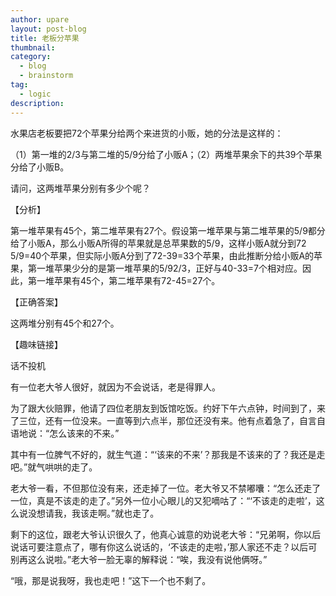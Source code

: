 ```yaml
---
author: upare
layout: post-blog
title: 老板分苹果
thumbnail:
category:
  - blog
  - brainstorm
tag:
  - logic
description: 
---
```

水果店老板要把72个苹果分给两个来进货的小贩，她的分法是这样的：

（1）第一堆的2/3与第二堆的5/9分给了小贩A；（2）两堆苹果余下的共39个苹果分给了小贩B。

请问，这两堆苹果分别有多少个呢？

【分析】

第一堆苹果有45个，第二堆苹果有27个。假设第一堆苹果与第二堆苹果的5/9都分给了小贩A，那么小贩A所得的苹果就是总苹果数的5/9，这样小贩A就分到72 5/9=40个苹果，但实际小贩A分到了72-39=33个苹果，由此推断分给小贩A的苹果，第一堆苹果少分的是第一堆苹果的5/92/3，正好与40-33=7个相对应。因此，第一堆苹果有45个，第二堆苹果有72-45=27个。

【正确答案】

这两堆分别有45个和27个。

【趣味链接】

话不投机

有一位老大爷人很好，就因为不会说话，老是得罪人。

为了跟大伙赔罪，他请了四位老朋友到饭馆吃饭。约好下午六点钟，时间到了，来了三位，还有一位没来。一直等到六点半，那位还没有来。他有点着急了，自言自语地说：“怎么该来的不来。”

其中有一位脾气不好的，就生气道：“‘该来的不来’？那我是不该来的了？我还是走吧。”就气哄哄的走了。

老大爷一看，不但那位没有来，还走掉了一位。老大爷又不禁嘟囔：“怎么还走了一位，真是不该走的走了。”另外一位小心眼儿的又犯嘀咕了：“‘不该走的走啦’，这么说没想请我，我该走啊。”就也走了。

剩下的这位，跟老大爷认识很久了，他真心诚意的劝说老大爷：“兄弟啊，你以后说话可要注意点了，哪有你这么说话的，‘不该走的走啦，’那人家还不走？以后可别再这么说啦。”老大爷一脸无辜的解释说：“唉，我没有说他俩呀。”

“哦，那是说我呀，我也走吧！”这下一个也不剩了。